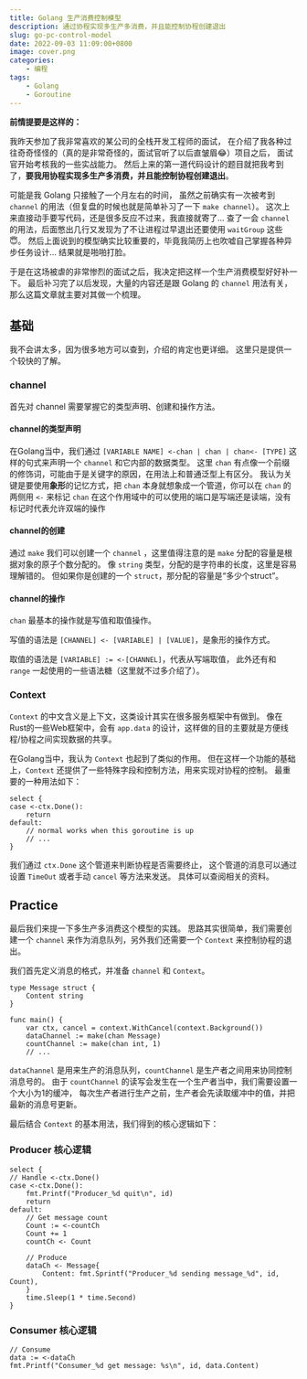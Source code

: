 ```yaml
---
title: Golang 生产消费控制模型
description: 通过协程实现多生产多消费，并且能控制协程创建退出
slug: go-pc-control-model
date: 2022-09-03 11:09:00+0800
image: cover.png
categories:
    - 编程
tags:
    - Golang
    - Goroutine
---
```


**前情提要是这样的：**

我昨天参加了我非常喜欢的某公司的全栈开发工程师的面试，
在介绍了我各种过往奇奇怪怪的（真的是非常奇怪的，面试官听了以后直皱眉😂）项目之后，
面试官开始考核我的一些实战能力。
然后上来的第一道代码设计的题目就把我考到了，**要我用协程实现多生产多消费，并且能控制协程创建退出**。

可能是我 Golang 只接触了一个月左右的时间，
虽然之前确实有一次被考到 `channel` 的用法（但复盘的时候也就是简单补习了一下 `make channel`）。
这次上来直接动手要写代码，还是很多反应不过来，我直接就寄了...
查了一会 `channel` 的用法，后面憋出几行又发现为了不让进程过早退出还要使用 `waitGroup` 这些😇。
然后上面说到的模型确实比较重要的，毕竟我简历上也吹嘘自己掌握各种异步任务设计...
结果就是啪啪打脸。

于是在这场被虐的非常惨烈的面试之后，我决定把这样一个生产消费模型好好补一下。
最后补习完了以后发现，大量的内容还是跟 Golang 的 `channel` 用法有关，那么这篇文章就主要对其做一个梳理。

## 基础

我不会讲太多，因为很多地方可以查到，介绍的肯定也更详细。
这里只是提供一个较快的了解。

### channel

首先对 channel 需要掌握它的类型声明、创建和操作方法。

#### channel的类型声明

在Golang当中，我们通过 `[VARIABLE NAME] <-chan | chan | chan<- [TYPE]` 这样的句式来声明一个 `channel` 和它内部的数据类型。
这里 `chan` 有点像一个前缀的修饰词，可能由于是关键字的原因，在用法上和普通泛型上有区分。
我认为关键是要使用**象形**的记忆方式，把 `chan` 本身就想象成一个管道，你可以在 `chan` 的两侧用 `<-` 来标记 `chan` 在这个作用域中的可以使用的端口是写端还是读端，没有标记时代表允许双端的操作

#### channel的创建

通过 `make` 我们可以创建一个 `channel` ，这里值得注意的是 `make` 分配的容量是根据对象的原子个数分配的。
像 `string` 类型，分配的是字符串的长度，这里是容易理解错的。
但如果你是创建的一个 `struct`，那分配的容量是“多少个struct”。

#### channel的操作

`chan` 最基本的操作就是写值和取值操作。

写值的语法是 `[CHANNEL] <- [VARIABLE] | [VALUE]`，是象形的操作方式。

取值的语法是 `[VARIABLE] := <-[CHANNEL]`，代表从写端取值，
此外还有和 `range` 一起使用的一些语法糖（这里就不过多介绍了）。

### Context

`Context` 的中文含义是上下文，这类设计其实在很多服务框架中有做到。
像在Rust的一些Web框架中，会有 `app.data` 的设计，这样做的目的主要就是方便线程/协程之间实现数据的共享。

在Golang当中，我认为 `Context` 也起到了类似的作用。
但在这样一个功能的基础上，`Context` 还提供了一些特殊字段和控制方法，用来实现对协程的控制。
最重要的一种用法如下：

``` Golang
select {
case <-ctx.Done():
    return
default:
    // normal works when this goroutine is up
    // ...
}
```

我们通过 `ctx.Done` 这个管道来判断协程是否需要终止，
这个管道的消息可以通过设置 `TimeOut` 或者手动 `cancel` 等方法来发送。
具体可以查阅相关的资料。

## Practice

最后我们来提一下多生产多消费这个模型的实践。
思路其实很简单，我们需要创建一个 `channel` 来作为消息队列，另外我们还需要一个 `Context` 来控制协程的退出。

我们首先定义消息的格式，并准备 `channel` 和 `Context`。

``` Golang
type Message struct {
    Content string
}

func main() {
    var ctx, cancel = context.WithCancel(context.Background())
    dataChannel := make(chan Message)
    countChannel := make(chan int, 1)
    // ...
```

`dataChannel` 是用来生产的消息队列，`countChannel` 是生产者之间用来协同控制消息号的。
由于 `countChannel` 的读写会发生在一个生产者当中，我们需要设置一个大小为1的缓冲，
每次生产者进行生产之前，生产者会先读取缓冲中的值，并把最新的消息号更新。

最后结合 `Context` 的基本用法，我们得到的核心逻辑如下：

### Producer 核心逻辑

``` Golang
select {
// Handle <-ctx.Done()
case <-ctx.Done():
    fmt.Printf("Producer_%d quit\n", id)
    return
default:
    // Get message count
    Count := <-countCh
    Count += 1
    countCh <- Count

    // Produce
    dataCh <- Message{
        Content: fmt.Sprintf("Producer_%d sending message_%d", id, Count),
    }
    time.Sleep(1 * time.Second)
}
```

### Consumer 核心逻辑

``` Golang
// Consume
data := <-dataCh
fmt.Printf("Consumer_%d get message: %s\n", id, data.Content)
```
